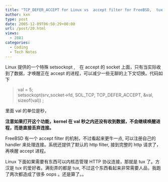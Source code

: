 ```yaml
---
title: "TCP_DEFER_ACCEPT for Linux vs  accept filter for FreeBSD,  tux 还是玩不起来"
author: kxn
type: post
date: 2005-12-09T06:50:29+00:00
url: /post/20.html
views:
  - 2881
categories:
  - Coding
  - Tech Notes
---
```


Linux 提供的一个特殊 setsockopt ,　在 accept 的 socket 上面，只有当实际收到了数据，才唤醒正在 accept 的进程，可以减少一些无聊的上下文切换。代码如下

> val = 5;  
> setsockopt(srv_socket->fd, SOL_TCP, TCP_DEFER_ACCEPT, &val, sizeof(val)) ;

里面 val 的单位是秒，

**注意如果打开这个功能，kernel 在 val 秒之内还没有收到数据，不会继续唤醒进程，而是直接丢弃连接。**

FreeBSD 有一个 accept filter 的机制，不过看起来更牛一点, 可以注册自己的 handler 来处理连接。系统还提供了默认的 http filter, 接到完整的 http 请求了，再唤醒 accept 进程。

Linux 下面如果需要有东西可以内核态管理 HTTP 协议连接，那就是 tux 了。方汉是 tux 的爱好者。满街弄的都是 tux, 不过这个东西看起来非常需要人品，我跑了两次都造成了很多 oops 。还是算了。。
